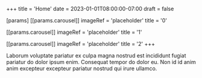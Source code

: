 +++
title = 'Home'
date = 2023-01-01T08:00:00-07:00
draft = false

[params]
  [[params.carousel]]
    imageRef = 'placeholder'
    title = '0'

  [[params.carousel]]
    imageRef = 'placeholder'
    title = '1'

  [[params.carousel]]
    imageRef = 'placeholder'
    title = '2'
+++

Laborum voluptate pariatur ex culpa magna nostrud est incididunt fugiat
pariatur do dolor ipsum enim. Consequat tempor do dolor eu. Non id id anim anim
excepteur excepteur pariatur nostrud qui irure ullamco.
